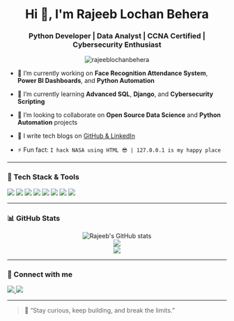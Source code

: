 <h1 align="center">Hi 👋, I'm Rajeeb Lochan Behera</h1>
<h3 align="center">Python Developer | Data Analyst | CCNA Certified | Cybersecurity Enthusiast</h3>

<p align="center">
  <img src="https://komarev.com/ghpvc/?username=rajeeblochanbehera&label=Profile%20views&color=0e75b6&style=flat" alt="rajeeblochanbehera" />
</p>

- 🔭 I’m currently working on **Face Recognition Attendance System**, **Power BI Dashboards**, and **Python Automation**

- 🌱 I’m currently learning **Advanced SQL**, **Django**, and **Cybersecurity Scripting**

- 👯 I’m looking to collaborate on **Open Source Data Science** and **Python Automation** projects

- 📝 I write tech blogs on [GitHub & LinkedIn](https://www.linkedin.com/in/rajeeblochanbehera/)

- ⚡ Fun fact: `I hack NASA using HTML 😎 | 127.0.0.1 is my happy place`

---

### 🧰 Tech Stack & Tools

<p align="left">
  <img src="https://img.shields.io/badge/Python-3670A0?style=for-the-badge&logo=python&logoColor=fff"/>
  <img src="https://img.shields.io/badge/Power%20BI-F2C811?style=for-the-badge&logo=powerbi&logoColor=000"/>
  <img src="https://img.shields.io/badge/Oracle_SQL-F80000?style=for-the-badge&logo=oracle&logoColor=white"/>
  <img src="https://img.shields.io/badge/OpenCV-5C3EE8?style=for-the-badge&logo=opencv&logoColor=white"/>
  <img src="https://img.shields.io/badge/Django-092E20?style=for-the-badge&logo=django&logoColor=white"/>
  <img src="https://img.shields.io/badge/Linux-FCC624?style=for-the-badge&logo=linux&logoColor=000"/>
  <img src="https://img.shields.io/badge/GitHub-100000?style=for-the-badge&logo=github&logoColor=white"/>
  <img src="https://img.shields.io/badge/Networking-007ACC?style=for-the-badge&logo=cisco&logoColor=white"/>
</p>

---

### 📊 GitHub Stats

<p align="center">
  <img src="https://github-readme-stats.vercel.app/api?username=rajeeblochan&show_icons=true&theme=radical" alt="Rajeeb's GitHub stats" />
  <br/>
  <img src="https://github-readme-streak-stats.herokuapp.com?user=rajeeblochan&theme=radical&hide_border=true&date_format=M%20j%5B%2C%20Y%5D" />
  <br/>
  <img src="https://github-readme-stats.vercel.app/api/top-langs/?username=rajeeblochan&layout=compact&theme=radical" />
</p>

---

### 🔗 Connect with me

<p align="left">
  <a href="https://www.linkedin.com/in/rajeeb-lochan/" target="_blank">
    <img src="https://img.shields.io/badge/LinkedIn-blue?style=for-the-badge&logo=linkedin&logoColor=white" />
  </a>
  <a href="mailto:rajeebl2003@gmail.com">
    <img src="https://img.shields.io/badge/Gmail-D14836?style=for-the-badge&logo=gmail&logoColor=white" />
  </a>
</p>

---

> 💬 “Stay curious, keep building, and break the limits.”

